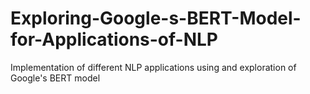 # Exploring-Google-s-BERT-Model-for-Applications-of-NLP
Implementation of different NLP applications using and exploration of Google's BERT model
